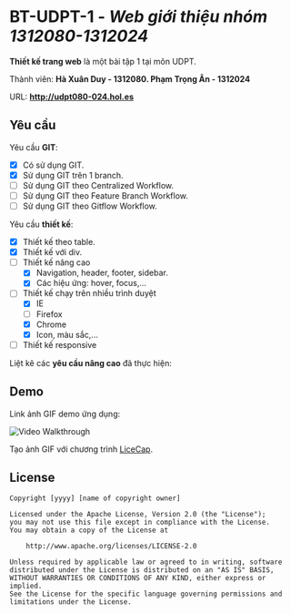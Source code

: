 ﻿# BT-UDPT-1 - *Web giới thiệu nhóm 1312080-1312024*

**Thiết kế trang web** là một bài tập 1 tại môn UDPT.

Thành viên: **Hà Xuân Duy - 1312080. Phạm Trọng Ân - 1312024**

URL: **http://udpt080-024.hol.es**

## Yêu cầu

Yêu cầu **GIT**:

* [x] Có sử dụng GIT.
* [x] Sử dụng GIT trên 1 branch.
* [ ] Sử dụng GIT theo Centralized Workflow.
* [ ] Sử dụng GIT theo Feature Branch Workflow.
* [ ] Sử dụng GIT theo Gitflow Workflow.

Yêu cầu **thiết kế**:

* [x] Thiết kế theo table.
* [x] Thiết kế với div.
* [ ] Thiết kế nâng cao
    * [x] Navigation, header, footer, sidebar.
    * [x] Các hiệu ứng: hover, focus,...
* [ ] Thiết kế chạy trên nhiều trình duyệt
    * [x] IE
    * [ ] Firefox
    * [x] Chrome
    * [x] Icon, màu sắc,...
* [ ] Thiết kế responsive

Liệt kê các **yêu cầu nâng cao** đã thực hiện:


## Demo

Link ảnh GIF demo ứng dụng:

![Video Walkthrough](demo1.gif)

Tạo ảnh GIF với chương trình [LiceCap](http://www.cockos.com/licecap/).


## License

    Copyright [yyyy] [name of copyright owner]

    Licensed under the Apache License, Version 2.0 (the "License");
    you may not use this file except in compliance with the License.
    You may obtain a copy of the License at

        http://www.apache.org/licenses/LICENSE-2.0

    Unless required by applicable law or agreed to in writing, software
    distributed under the License is distributed on an "AS IS" BASIS,
    WITHOUT WARRANTIES OR CONDITIONS OF ANY KIND, either express or implied.
    See the License for the specific language governing permissions and
    limitations under the License.

